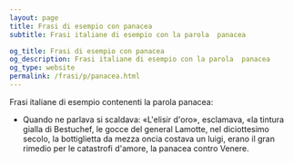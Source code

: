 ```yaml
---
layout: page
title: Frasi di esempio con panacea 
subtitle: Frasi italiane di esempio con la parola  panacea

og_title: Frasi di esempio con panacea 
og_description: Frasi italiane di esempio con la parola  panacea
og_type: website
permalink: /frasi/p/panacea.html
---
```


Frasi italiane di esempio contenenti la parola panacea:


- Quando ne parlava si scaldava: «L'elisir d'oro», esclamava, «la tintura gialla di Bestuchef, le gocce del general Lamotte, nel diciottesimo secolo, la bottiglietta da mezza oncia costava un luigi, erano il gran rimedio per le catastrofi d'amore, la panacea contro Venere.

